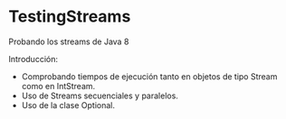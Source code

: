 # TestingStreams
Probando los streams de Java 8

Introducción:
- Comprobando tiempos de ejecución tanto en objetos de tipo Stream como en IntStream.
- Uso de Streams secuenciales y paralelos.
- Uso de la clase Optional.
